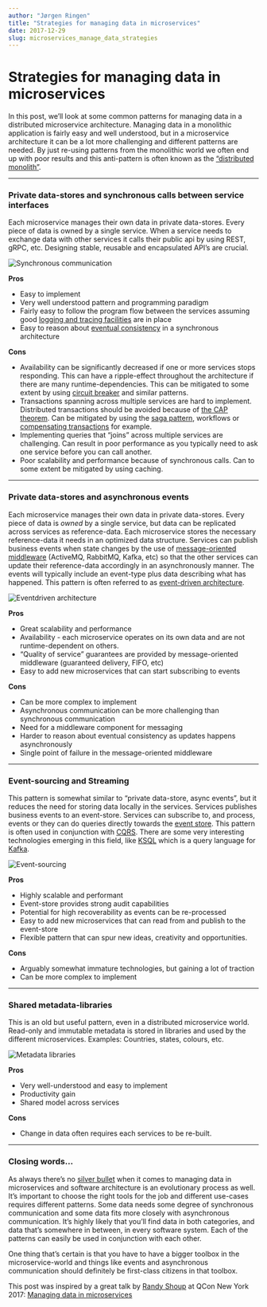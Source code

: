 ```yaml
---
author: "Jørgen Ringen"
title: "Strategies for managing data in microservices"
date: 2017-12-29
slug: microservices_manage_data_strategies
---
```


# Strategies for managing data in microservices
In this post, we’ll look at some common patterns for managing data in a distributed microservice architecture. Managing data in a monolithic application is fairly easy and well understood, but in a microservice architecture it can be a lot more challenging and different patterns are needed. By just re-using patterns from the monolithic world we often end up with poor results and this anti-pattern is often known as the [“distributed monolith”](https://www.microservices.com/talks/dont-build-a-distributed-monolith/).

---

### Private data-stores and synchronous calls between service interfaces
Each microservice manages their own data in private data-stores. Every piece of data is owned by a single service. When a service needs to exchange data with other services it calls their public api by using REST, gRPC, etc. Designing stable, reusable and encapsulated API’s are crucial.

![Synchronous communication](/img/synchronous_communication.png)

**Pros**

- Easy to implement
- Very well understood pattern and programming paradigm
- Fairly easy to follow the program flow between the services assuming good [logging and tracing facilities](http://microservices.io/patterns/observability/distributed-tracing.html) are in place
- Easy to reason about [eventual consistency](https://en.wikipedia.org/wiki/Eventual_consistency) in a synchronous architecture

**Cons**

- Availability can be significantly decreased if one or more services stops responding. This can have a ripple-effect throughout the architecture if there are many runtime-dependencies. This can be mitigated to some extent by using [circuit breaker](https://en.wikipedia.org/wiki/Circuit_breaker) and similar patterns.
- Transactions spanning across multiple services are hard to implement. Distributed transactions should be avoided because of [the CAP theorem](https://en.wikipedia.org/wiki/CAP_theorem). Can be mitigated by using the [saga pattern](http://microservices.io/patterns/data/saga.html), workflows or [compensating transactions](https://en.wikipedia.org/wiki/Compensating_transaction) for example.
- Implementing queries that “joins” across multiple services are challenging. Can result in poor performance as you typically need to ask one service before you can call another.
- Poor scalability and performance because of synchronous calls. Can to some extent be mitigated by using caching.

---

### Private data-stores and asynchronous events
Each microservice manages their own data in private data-stores. Every piece of data is _owned_ by a single service, but data can be replicated across services as reference-data.  Each microservice stores the necessary reference-data it needs in an optimized data structure. Services can publish business events when state changes by the use of [message-oriented middleware](https://en.wikipedia.org/wiki/Message-oriented_middleware) (ActiveMQ, RabbitMQ, Kafka, etc) so that the other services can update their reference-data accordingly in an asynchronously manner. The events will typically include an event-type plus data describing what has happened. This pattern is often referred to as [event-driven architecture](https://en.wikipedia.org/wiki/Event-driven_architecture).

![Eventdriven architecture](/img/eda_communication.png)

**Pros**

- Great scalability and performance
- Availability - each microservice operates on its own data and are not runtime-dependent on others.
- “Quality of service” guarantees are provided by message-oriented middleware (guaranteed delivery, FIFO, etc)
- Easy to add new microservices that can start subscribing to events

**Cons**

- Can be more complex to implement
- Asynchronous communication can be more challenging than synchronous communication
- Need for a middleware component for messaging
- Harder to reason about eventual consistency as updates happens asynchronously
- Single point of failure in the message-oriented middleware

---

### Event-sourcing and Streaming
This pattern is somewhat similar to “private data-store, async events”, but it reduces the need for storing data locally in the services. Services publishes business events to an event-store. Services can subscribe to, and process, events or they can do queries directly towards the [event store](https://martinfowler.com/eaaDev/EventSourcing.html). This pattern is often used in conjunction with [CQRS](http://microservices.io/patterns/data/cqrs.html). There are some very interesting technologies emerging in this field, like [KSQL](https://www.confluent.io/blog/ksql-open-source-streaming-sql-for-apache-kafka/) which is a query language for [Kafka](https://kafka.apache.org).

![Event-sourcing](/img/event_sourcing.png)

**Pros**

- Highly scalable and performant
- Event-store provides strong audit capabilities
- Potential for high recoverability as events can be re-processed
- Easy to add new microservices that can read from and publish to the event-store
- Flexible pattern that can spur new ideas, creativity and opportunities.

**Cons**

- Arguably somewhat immature technologies, but gaining a lot of traction
- Can be more complex to implement

---

### Shared metadata-libraries
This is an old but useful pattern, even in a distributed microservice world. Read-only and immutable metadata is stored in libraries and used by the different microservices. Examples: Countries, states, colours, etc.

![Metadata libraries](/img/metadata_libraries.png)

**Pros**

- Very well-understood and easy to implement
- Productivity gain
- Shared model across services

**Cons**

- Change in data often requires each services to be re-built.

---

### Closing words…
As always there’s no [silver bullet](https://acntech.no/the-silver-bullet-obsession-in-software-development/) when it comes to managing data in microservices and software architecture is an evolutionary process as well. It’s important to choose the right tools for the job and different use-cases requires different patterns. Some data needs some degree of synchronous communication and some data fits more closely with asynchronous communication. It’s highly likely that you’ll find data in both categories, and data that’s somewhere  in between, in every software system. Each of the patterns can easily be used in conjunction with each other.

One thing that’s certain is that you have to have a bigger toolbox in the microservice-world and things like events and asynchronous communication should definitely be first-class citizens in that toolbox.

This post was inspired by a great talk by [Randy Shoup](https://twitter.com/randyshoup) at QCon New York 2017: [Managing data in microservices](https://www.infoq.com/presentations/microservices-data-centric)